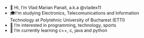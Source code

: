 - 👋 Hi, I’m Vlad Marian Panait, a.k.a @vladex11
- 🎓I'm studying Electronics, Telecomunications and Information Technology at Polytehnic University of Bucharest (ETTI)
- 👀 I’m interested in programming, technology, sports
- 🌱 I’m currently learning c++, c, java and python

  


